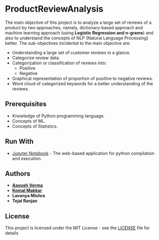 # ProductReviewAnalysis
The main objective of this project is to analyze a large set of reviews of a product by two approaches, namely, dictionary-based approach and machine learning approach (using **Logistic Regression and n-grams**) and also to understand the concepts of NLP (Natural Language Processing) better. The sub-objectives incidental to the main objective are:
* Understanding a large set of customer reviews in a glance.
* Categorize review data.
* Categorization or classification of reviews into:
  * Positive
  * Negative
* Graphical representation of proportion of positive to negative reviews.
* Word cloud of categorized keywords for a better understanding of the reviews.


## Prerequisites

* Knowledge of Python programming language.
* Concepts of ML.
* Concepts of Statistics.

## Run With

* [Jupyter Notebook](https://jupyter.org/) - The web-based application for python compilation and execution.

## Authors

* [**Aayush Verma**](https://github.com/vermaayu)
* [**Komal Makkar**](https://github.com/Makkomal)
* **Lavanya Mishra**
* **Tejal Ranjan**

## License

This project is licensed under the MIT License - see the [LICENSE](https://github.com/vermaayu/ProductReviewAnalysis/blob/master/LICENSE) file for details
